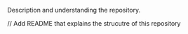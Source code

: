 Description and understanding the repository.

// Add README that explains the strucutre of this repository 
